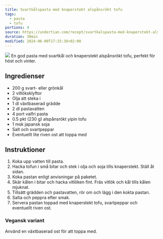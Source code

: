 ```yaml
---
title: Svartkålspasta med knaperstekt alspånsrökt tofu
tags:
  - pasta
  - tofu
portions: 4
source: https://undertian.com/recept/svartkalspasta-med-knaperstekt-alspansrokt-tofu/
duration: 30min
modified: 2024-06-09T17:25:38+02:00
---
```

![](https://undertian.com/wp-content/uploads/2021/01/Yipin-bild-5-1308x1308.jpg)
En god pasta med svartkål och knaperstekt alspånsrökt tofu, perfekt för höst och vinter.

## Ingredienser
- 200 g svart- eller grönkål
- 2 vitlöksklyftor
- Olja att steka i
- 1 dl växtbaserad grädde
- 2 dl pastavatten
- 4 port valfri pasta
- 0.5 pkt (230 g) alspånsrökt yipin tofu
- 1 msk japansk soja
- Salt och svartpeppar
- Eventuellt lite riven ost att toppa med

## Instruktioner
1. Koka upp vatten till pasta.
2. Hacka tofun i små bitar och stek i olja och soja tills knaperstekt. Ställ åt sidan.
3. Koka pastan enligt anvisningar på paketet.
4. Skär kålen i bitar och hacka vitlöken fint. Fräs vitlök och kål tills kålen mjuknat.
5. Tillsätt grädden och pastavatten, rör om och lägg i den kokta pastan.
6. Salta och peppra efter smak.
7. Servera pastan toppad med knaperstekt tofu, svartpeppar och eventuellt riven ost.

### Vegansk variant
Använd en växtbaserad ost för att toppa med.
